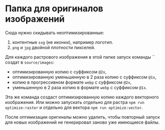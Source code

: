 # Папка для оригиналов изображений

Сюда нужно скидывать неоптимизированные:

1. контентные `svg` (не иконки), например логотип.
2. `png` и `jpg` двойной плотности пикселей.

Для каждого растрового изображения в этой папке запуск команды `` создат в `source/images`:

- оптимизированную копию с суффиксом `@2x`,
- оптимизированную уменьшенную в 2 раза копию с суффиксом `@1x`,
- копию в прогрессивном формате `webp` с суффиксом `@2x`,
- уменьшенную в 2 раза копию в формате `webp` с суффиксом `@1x`.

Эта же команда создаст оптимизированную копию каждого векторного изображения. Или можно запускать отдельно для растра `npm run optimize:raster` и отдельно для вектора `npm run optimize:vector`.

После оптимизации оригиналы можно удалить, чтобы повторный запуск для новых изображений не генерировал заново уже имеющиеся файлы.
